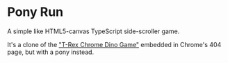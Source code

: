 # Pony Run

A simple like HTML5-canvas TypeScript side-scroller game.

It's a clone of the ["T-Rex Chrome Dino Game"](https://chromedino.com/) embedded in Chrome's 404 page, but with a pony instead.
